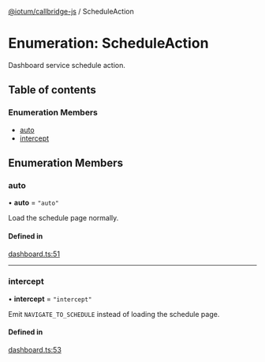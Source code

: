 [@iotum/callbridge-js](../README.md) / ScheduleAction

# Enumeration: ScheduleAction

Dashboard service schedule action.

## Table of contents

### Enumeration Members

- [auto](ScheduleAction.md#auto)
- [intercept](ScheduleAction.md#intercept)

## Enumeration Members

### auto

• **auto** = ``"auto"``

Load the schedule page normally.

#### Defined in

[dashboard.ts:51](https://github.com/iotum/callbridge-js/blob/c1b8887/src/dashboard.ts#L51)

___

### intercept

• **intercept** = ``"intercept"``

Emit `NAVIGATE_TO_SCHEDULE` instead of loading the schedule page.

#### Defined in

[dashboard.ts:53](https://github.com/iotum/callbridge-js/blob/c1b8887/src/dashboard.ts#L53)
